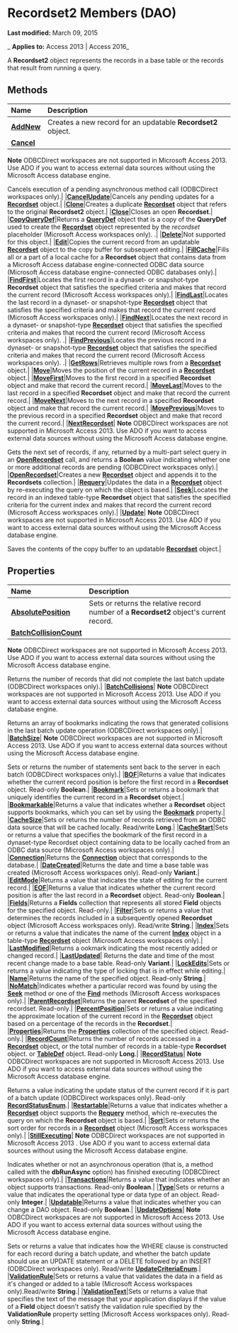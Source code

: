 
# Recordset2 Members (DAO)

 **Last modified:** March 09, 2015

 _ **Applies to:** Access 2013 | Access 2016_

A  **Recordset2** object represents the records in a base table or the records that result from running a query.


## Methods



|**Name**|**Description**|
|:-----|:-----|
|**[AddNew](25c7d207-185c-943b-405e-b138ffb8b3e2.md)**|Creates a new record for an updatable  **Recordset2** object.|
|**[Cancel](cae49f36-3aad-80d8-c15f-a7a584aa2e9b.md)**|
 **Note**  ODBCDirect workspaces are not supported in Microsoft Access 2013. Use ADO if you want to access external data sources without using the Microsoft Access database engine.

Cancels execution of a pending asynchronous method call (ODBCDirect workspaces only).|
|**[CancelUpdate](f741dec1-b9a4-506e-74ec-2bc309b0918e.md)**|Cancels any pending updates for a  **[Recordset](9774232c-e6da-175b-fc7f-ed2ab7908fa0.md)** object.|
|**[Clone](f0d32cb1-03f6-395d-2509-b2139a5fdc68.md)**|Creates a duplicate  **[Recordset](9774232c-e6da-175b-fc7f-ed2ab7908fa0.md)** object that refers to the original **Recordset2** object.|
|**[Close](ef816969-9857-37cf-9562-d5c80d2815ea.md)**|Closes an open  **Recordset**.|
|**[CopyQueryDef](36689ac0-f8a6-1f3e-4170-799141373777.md)**|Returns a  **[QueryDef](0b3d901c-345d-42a2-f5f1-fb09cc562e27.md)** object that is a copy of the **QueryDef** used to create the **[Recordset](9774232c-e6da-175b-fc7f-ed2ab7908fa0.md)** object represented by the _recordset_ placeholder (Microsoft Access workspaces only). .|
|**[Delete](01fd8e20-d491-385e-2b6d-0d1423f66e51.md)**|Not supported for this object.|
|**[Edit](34c51eee-274d-3511-b5e2-cb74e4925ec8.md)**|Copies the current record from an updatable  **[Recordset](9774232c-e6da-175b-fc7f-ed2ab7908fa0.md)** object to the copy buffer for subsequent editing.|
|**[FillCache](28a70997-a8d4-73e6-171a-61286e3d3485.md)**|Fills all or a part of a local cache for a  **Recordset** object that contains data from a Microsoft Access database engine-connected ODBC data source (Microsoft Access database engine-connected ODBC databases only).|
|**[FindFirst](2a18e81a-a9e5-cc1a-50b2-40c1f1b7fa06.md)**|Locates the first record in a dynaset- or snapshot-type  **Recordset** object that satisfies the specified criteria and makes that record the current record (Microsoft Access workspaces only).|
|**[FindLast](6a31dd00-8e05-6226-ebd8-703d2562b5c7.md)**|Locates the last record in a dynaset- or snapshot-type  **[Recordset](9774232c-e6da-175b-fc7f-ed2ab7908fa0.md)** object that satisfies the specified criteria and makes that record the current record (Microsoft Access workspaces only).|
|**[FindNext](dc1d9fdf-36ae-cb23-4949-f7b98cb5d4e2.md)**|Locates the next record in a dynaset- or snapshot-type  **[Recordset](9774232c-e6da-175b-fc7f-ed2ab7908fa0.md)** object that satisfies the specified criteria and makes that record the current record (Microsoft Access workspaces only). .|
|**[FindPrevious](ec35faf4-20f2-a83f-54e4-ac1f66c3c2be.md)**|Locates the previous record in a dynaset- or snapshot-type  **[Recordset](9774232c-e6da-175b-fc7f-ed2ab7908fa0.md)** object that satisfies the specified criteria and makes that record the current record (Microsoft Access workspaces only). .|
|**[GetRows](e5c0a082-e9d2-359f-fed5-835ab91d2311.md)**|Retrieves multiple rows from a  **[Recordset](9774232c-e6da-175b-fc7f-ed2ab7908fa0.md)** object.|
|**[Move](df39c05e-c5f8-3b66-fa5f-c91b687c147d.md)**|Moves the position of the current record in a  **[Recordset](9774232c-e6da-175b-fc7f-ed2ab7908fa0.md)** object.|
|**[MoveFirst](74b186d0-8f6a-d136-a563-04f58d67b122.md)**|Moves to the first record in a specified  **Recordset** object and make that record the current record.|
|**[MoveLast](32717786-c59c-ec22-666b-fc78e4265c5a.md)**|Moves to the last record in a specified  **Recordset** object and make that record the current record.|
|**[MoveNext](0eeb917e-f76a-03ec-9e1e-aa8d501db031.md)**|Moves to the next record in a specified  **Recordset** object and make that record the current record.|
|**[MovePrevious](8c433810-4b19-e7c1-3cee-a0bc50b23e8a.md)**|Moves to the previous record in a specified  **Recordset** object and make that record the current record.|
|**[NextRecordset](33288131-d4f3-0159-1736-f401346087f3.md)**|
 **Note**  ODBCDirect workspaces are not supported in Microsoft Access 2013. Use ADO if you want to access external data sources without using the Microsoft Access database engine.

Gets the next set of records, if any, returned by a multi-part select query in an  **[OpenRecordset](584a3e00-7589-90f1-aa6a-5d6116f0b5b6.md)** call, and returns a **Boolean** value indicating whether one or more additional records are pending (ODBCDirect workspaces only).|
|**[OpenRecordset](da6ce86e-957e-21f8-07ac-8acd57326a12.md)**|Creates a new  **[Recordset](9774232c-e6da-175b-fc7f-ed2ab7908fa0.md)** object and appends it to the **Recordsets** collection.|
|**[Requery](d063c1e0-2fb7-b5cf-4d98-6f77a5a13cec.md)**|Updates the data in a  **[Recordset](9774232c-e6da-175b-fc7f-ed2ab7908fa0.md)** object by re-executing the query on which the object is based.|
|**[Seek](9871619b-a303-c97d-54c0-defc8d9b87f5.md)**|Locates the record in an indexed table-type  **Recordset** object that satisfies the specified criteria for the current index and makes that record the current record (Microsoft Access workspaces only).|
|**[Update](1b47606a-e79c-23f1-b120-46d1429bc167.md)**|
 **Note**  ODBCDirect workspaces are not supported in Microsoft Access 2013. Use ADO if you want to access external data sources without using the Microsoft Access database engine.

Saves the contents of the copy buffer to an updatable  **[Recordset](9774232c-e6da-175b-fc7f-ed2ab7908fa0.md)** object.|

## Properties



|**Name**|**Description**|
|:-----|:-----|
|**[AbsolutePosition](91ca203f-0c80-67f4-e180-415b6af05030.md)**|Sets or returns the relative record number of a  **Recordset2** object's current record.|
|**[BatchCollisionCount](997dfbb3-673c-8813-f51b-ab8d95093c4f.md)**|
 **Note**  ODBCDirect workspaces are not supported in Microsoft Access 2013. Use ADO if you want to access external data sources without using the Microsoft Access database engine.

Returns the number of records that did not complete the last batch update (ODBCDirect workspaces only).|
|**[BatchCollisions](07d6c25f-baf5-f7d6-d225-0447e0f78fe6.md)**|
 **Note**  ODBCDirect workspaces are not supported in Microsoft Access 2013. Use ADO if you want to access external data sources without using the Microsoft Access database engine.

Returns an array of bookmarks indicating the rows that generated collisions in the last batch update operation (ODBCDirect workspaces only).|
|**[BatchSize](fa7f12f6-36c8-5aad-31d2-668cfe46f9f7.md)**|
 **Note**  ODBCDirect workspaces are not supported in Microsoft Access 2013. Use ADO if you want to access external data sources without using the Microsoft Access database engine.

Sets or returns the number of statements sent back to the server in each batch (ODBCDirect workspaces only).|
|**[BOF](d97d0507-0d5a-e3f1-fa30-40caec9f3ffa.md)**|Returns a value that indicates whether the current record position is before the first record in a  **Recordset** object. Read-only **Boolean**.|
|**[Bookmark](7366d550-2f72-ed10-b230-eb144a6f874b.md)**|Sets or returns a bookmark that uniquely identifies the current record in a  **Recordset** object.|
|**[Bookmarkable](9c93d04d-ca10-acf5-122a-58625ed93424.md)**|Returns a value that indicates whether a  **Recordset** object supports bookmarks, which you can set by using the **[Bookmark](7366d550-2f72-ed10-b230-eb144a6f874b.md)** property.|
|**[CacheSize](d8d195cc-6696-0583-31eb-b9988f8b7c6f.md)**|Sets or returns the number of records retrieved from an ODBC data source that will be cached locally. Read/write  **Long**.|
|**[CacheStart](2e9c2b0d-b382-e4d6-9406-ace0e538a7b7.md)**|Sets or returns a value that specifies the bookmark of the first record in a dynaset-type Recordset object containing data to be locally cached from an ODBC data source (Microsoft Access workspaces only).|
|**[Connection](bbb7b9cd-efec-02e8-50a9-d3b1305c4f9f.md)**|Returns the  **[Connection](f469b04e-2539-6b53-31f2-85fe22fcc2fc.md)** object that corresponds to the database.|
|**[DateCreated](b22aa1c1-b1a8-fe80-7a7e-b2a51249b198.md)**|Returns the date and time a base table was created (Microsoft Access workspaces only). Read-only  **Variant**.|
|**[EditMode](fd61ea2b-e7d7-195f-4114-87e54eba2451.md)**|Returns a value that indicates the state of editing for the current record.|
|**[EOF](9d4e1ee2-e866-3ebf-e08b-b31b0cb47ed9.md)**|Returns a value that indicates whether the current record position is after the last record in a  **Recordset** object. Read-only **Boolean**.|
|**[Fields](d00d9090-5072-30c7-14c8-b4a260bdb92b.md)**|Returns a  **Fields** collection that represents all stored **Field** objects for the specified object. Read-only.|
|**[Filter](5b3b4e18-8af4-5acd-a129-513ba2d913d1.md)**|Sets or returns a value that determines the records included in a subsequently opened  **Recordset** object (Microsoft Access workspaces only). Read/write **String**.|
|**[Index](614bdf53-aca3-25ef-a23c-50095b345d20.md)**|Sets or returns a value that indicates the name of the current  **[Index](92c32cad-ec8a-1243-1d18-83f50b269ecb.md)** object in a table-type **[Recordset](9774232c-e6da-175b-fc7f-ed2ab7908fa0.md)** object (Microsoft Access workspaces only).|
|**[LastModified](1c13cb43-23b5-73b6-af00-a3676cc37cc7.md)**|Returns a ookmark indicating the most recently added or changed record.|
|**[LastUpdated](45043329-2a0a-e9ec-ba19-746910617f85.md)**| Returns the date and time of the most recent change made to a base table. Read-only **Variant**.|
|**[LockEdits](77055f44-f8e9-ac64-ecc3-144ddb4a4558.md)**|Sets or returns a value indicating the type of locking that is in effect while editing.|
|**[Name](adce493c-b038-fa83-d292-5ebb8dd60cd7.md)**|Returns the name of the specified object. Read-only  **String**.|
|**[NoMatch](2d7a02ff-a2bf-5f0e-bd71-a6d42c25b13a.md)**|Indicates whether a particular record was found by using the  **[Seek](9871619b-a303-c97d-54c0-defc8d9b87f5.md)** method or one of the **[Find](2a18e81a-a9e5-cc1a-50b2-40c1f1b7fa06.md)** methods (Microsoft Access workspaces only).|
|**[ParentRecordset](816cc92e-e530-6ca6-65b0-3165221835a6.md)**|Returns the parent  **Recordset** of the specified recordset. Read-only.|
|**[PercentPosition](830a7d26-6817-233f-ce24-80b572c1c100.md)**|Sets or returns a value indicating the approximate location of the current record in the  **[Recordset](9774232c-e6da-175b-fc7f-ed2ab7908fa0.md)** object based on a percentage of the records in the **Recordset**.|
|**[Properties](4f0b1b06-1943-f9e3-1ec7-358aea7b6b19.md)**|Returns the  **[Properties](cd07184a-a261-29c9-542f-bc2eff6f4af6.md)** collection of the specified object. Read-only.|
|**[RecordCount](77852966-11e9-1773-6e58-53927b84c03b.md)**|Returns the number of records accessed in a  **[Recordset](9774232c-e6da-175b-fc7f-ed2ab7908fa0.md)** object, or the total number of records in a table-type **Recordset** object. or **[TableDef](715146b6-c62a-abff-28ee-e6bbe3c08adf.md)** object. Read-only **Long**.|
|**[RecordStatus](178872a9-e361-f277-627d-f91b01ceb6d1.md)**|
 **Note**  ODBCDirect workspaces are not supported in Microsoft Access 2013. Use ADO if you want to access external data sources without using the Microsoft Access database engine.

Returns a value indicating the update status of the current record if it is part of a batch update (ODBCDirect workspaces only). Read-only  **[RecordStatusEnum](bf4492f2-8d8f-f10f-7a3c-d6296d2ce96b.md)**.|
|**[Restartable](9b1c40f8-5a33-2527-a7b6-bef4cb991d7e.md)**|Returns a value that indicates whether a  **[Recordset](9774232c-e6da-175b-fc7f-ed2ab7908fa0.md)** object supports the **[Requery](d063c1e0-2fb7-b5cf-4d98-6f77a5a13cec.md)** method, which re-executes the query on which the **Recordset** object is based.|
|**[Sort](523a8c29-46e2-564f-205d-03c214f277fe.md)**|Sets or returns the sort order for records in a  **[Recordset](9774232c-e6da-175b-fc7f-ed2ab7908fa0.md)** object (Microsoft Access workspaces only).|
|**[StillExecuting](f051c350-0451-44fe-0e47-b152bae4b481.md)**|
 **Note**  ODBCDirect workspaces are not supported in Microsoft Access 2013 . Use ADO if you want to access external data sources without using the Microsoft Access database engine.

Indicates whether or not an asynchronous operation (that is, a method called with the  **dbRunAsync** option) has finished executing (ODBCDirect workspaces only).|
|**[Transactions](f2169565-f782-4089-0e4b-bc5d58d37db5.md)**|Returns a value that indicates whether an object supports transactions. Read-only  **Boolean**.|
|**[Type](9bec543e-7f59-ea59-dc79-41d0e08b5ab6.md)**|Sets or returns a value that indicates the operational type or data type of an object. Read-only  **Integer**.|
|**[Updatable](ad8184b6-ffe3-dde6-ddee-4b23cdaa9c59.md)**|Returns a value that indicates whether you can change a DAO object. Read-only  **Boolean**.|
|**[UpdateOptions](2692480e-c472-dd8e-f91a-939776822ece.md)**|
 **Note**  ODBCDirect workspaces are not supported in Microsoft Access 2013. Use ADO if you want to access external data sources without using the Microsoft Access database engine.

Sets or returns a value that indicates how the WHERE clause is constructed for each record during a batch update, and whether the batch update should use an UPDATE statement or a DELETE followed by an INSERT (ODBCDirect workspaces only). Read/write  **[UpdateCriteriaEnum](1f83a0c6-bdc8-9c3e-380b-524f611f6476.md)**.|
|**[ValidationRule](d46cc255-e588-e9e6-66d7-31fc26ae45b8.md)**|Sets or returns a value that validates the data in a field as it's changed or added to a table (Microsoft Access workspaces only).Read/write  **String**.|
|**[ValidationText](3997e385-dbeb-8b2b-9090-f3b8a2ab9cef.md)**|Sets or returns a value that specifies the text of the message that your application displays if the value of a  **Field** object doesn't satisfy the validation rule specified by the **ValidationRule** property setting (Microsoft Access workspaces only). Read-only **String**.|

